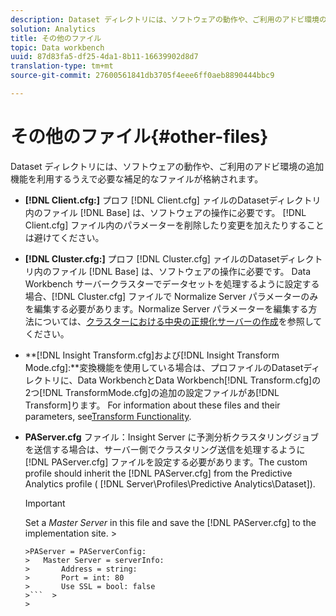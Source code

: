 ```yaml
---
description: Dataset ディレクトリには、ソフトウェアの動作や、ご利用のアドビ環境の追加機能を利用するうえで必要な補足的なファイルが格納されます。
solution: Analytics
title: その他のファイル
topic: Data workbench
uuid: 87d83fa5-df25-4da1-8b11-16639902d8d7
translation-type: tm+mt
source-git-commit: 27600561841db3705f4eee6ff0aeb8890444bbc9

---
```



# その他のファイル{#other-files}

Dataset ディレクトリには、ソフトウェアの動作や、ご利用のアドビ環境の追加機能を利用するうえで必要な補足的なファイルが格納されます。

* **[!DNL Client.cfg:]** プロフ [!DNL Client.cfg] ァイルのDatasetディレクトリ内のファイル [!DNL Base] は、ソフトウェアの操作に必要です。 [!DNL Client.cfg] ファイル内のパラメーターを削除したり変更を加えたりすることは避けてください。

* **[!DNL Cluster.cfg:]** プロフ [!DNL Cluster.cfg] ァイルのDatasetディレクトリ内のファイル [!DNL Base] は、ソフトウェアの操作に必要です。 Data Workbench サーバークラスターでデータセットを処理するように設定する場合、[!DNL Cluster.cfg] ファイルで Normalize Server パラメーターのみを編集する必要があります。Normalize Server パラメーターを編集する方法については、[クラスターにおける中央の正規化サーバーの作成](../../../home/c-dataset-const-proc/c-log-proc-config-file/c-ins-svr-file-svr-unit.md)を参照してください。

* **[!DNL Insight Transform.cfg]および[!DNL Insight Transform Mode.cfg]:**変換機能を使用している場合は、プロファイルのDatasetディレクトリに、Data WorkbenchとData Workbench[!DNL Transform.cfg]の2つ[!DNL TransformMode.cfg]の追加の設定ファイルがあ[!DNL Transform]ります。 For information about these files and their parameters, see[Transform Functionality](https://docs.adobe.com/content/help/en/data-workbench/using/server-admin-install/transform/t-config-tfm.html).

* **PAServer.cfg** ファイル：Insight Server に予測分析クラスタリングジョブを送信する場合は、サーバー側でクラスタリング送信を処理するように [!DNL PAServer.cfg] ファイルを設定する必要があります。The custom profile should inherit the [!DNL PAServer.cfg] from the Predictive Analytics profile ( [!DNL Server\Profiles\Predictive Analytics\Dataset]).

   >[!IMPORTANT]
   >
   >Set a *Master Server* in this file and save the [!DNL PAServer.cfg] to the implementation site.   >
   >
   >
   ```>
   >PAServer = PAServerConfig: 
   >   Master Server = serverInfo: 
   >       Address = string: 
   >       Port = int: 80
   >       Use SSL = bool: false
   >```  >
   >



